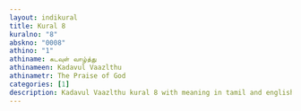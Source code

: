```yaml
---
layout: indikural
title: Kural 8
kuralno: "8"
abskno: "0008"
athino: "1"
athiname: கடவுள் வாழ்த்து
athinameen: Kadavul Vaazlthu
athinametr: The Praise of God
categories: [1]
description: Kadavul Vaazlthu kural 8 with meaning in tamil and english 
---
```


